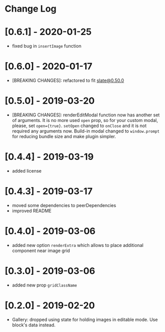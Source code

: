 # Change Log

# [0.6.1] - 2020-01-25

- fixed bug in `insertImage` function

# [0.6.0] - 2020-01-17

- [BREAKING CHANGES]: refactored to fit slate@0.50.0

# [0.5.0] - 2019-03-20

- [BREAKING CHANGES]: renderEditModal function now has another set of arguments. It is no
more used `open` prop, so for your custom modal, please, set `open={true}`. `setOpen` changed
to `onClose` and it is not required any arguments now. Build-in modal changed to `window.prompt`
for reducing bundle size and make plugin simpler.

# [0.4.4] - 2019-03-19

- added license

# [0.4.3] - 2019-03-17

- moved some dependencies to peerDependencies
- improved README

# [0.4.0] - 2019-03-06

- added new option `renderExtra` which allows to place additional component near image grid

# [0.3.0] - 2019-03-06

- added new prop `gridClassName`

# [0.2.0] - 2019-02-20

- Gallery: dropped using state for holding images in editable mode. Use block's data instead.

